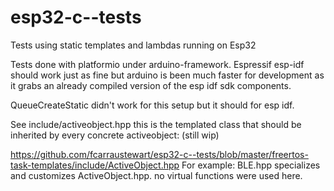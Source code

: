 # esp32-c--tests
Tests using static templates and lambdas running on Esp32

Tests done with platformio under arduino-framework. 
Espressif esp-idf should work just as fine but arduino is been much faster for development as it grabs
 an already compiled version of the esp idf sdk components.

QueueCreateStatic didn't work for this setup but it should for esp idf.

See include/activeobject.hpp this is the templated class that should be inherited by every concrete activeobject: (still wip)

https://github.com/fcarraustewart/esp32-c--tests/blob/master/freertos-task-templates/include/ActiveObject.hpp
For example:
BLE.hpp specializes and customizes ActiveObject.hpp. no virtual functions were used here.
